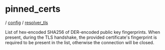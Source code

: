 # pinned_certs

/ [config](/reference/server-config/index.md) / [resolver_tls](/reference/server-config/config/resolver_tls/index.md) 

List of hex-encoded SHA256 of DER-encoded public key fingerprints. When present, during the TLS handshake, the
provided certificate's fingerprint is required to be present in the list, otherwise the connection will be
closed.


